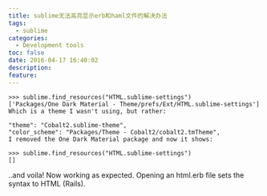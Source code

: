 ```yaml
---
title: sublime无法高亮显示erb和haml文件的解决办法
tags:
  - sublime
categories:
  - Development tools
toc: false
date: 2016-04-17 16:40:02
description: 
feature:
---
```

```
>>> sublime.find_resources("HTML.sublime-settings")
['Packages/One Dark Material - Theme/prefs/Ext/HTML.sublime-settings']
Which is a theme I wasn't using, but rather:

"theme": "Cobalt2.sublime-theme",
"color_scheme": "Packages/Theme - Cobalt2/cobalt2.tmTheme",
I removed the One Dark Material package and now it shows:

>>> sublime.find_resources("HTML.sublime-settings")
[]
```
..and voila! Now working as expected. Opening an html.erb file sets the syntax to HTML (Rails).

